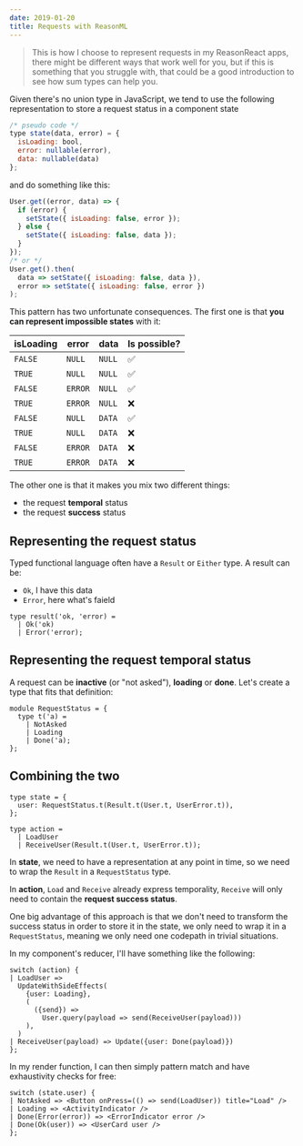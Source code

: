 ```yaml
---
date: 2019-01-20
title: Requests with ReasonML
---
```


> This is how I choose to represent requests in my ReasonReact apps, there might be different ways that work well for you, but if this is something that you struggle with, that could be a good introduction to see how sum types can help you.

Given there's no union type in JavaScript, we tend to use the following representation to store a request status in a component state

```javascript
/* pseudo code */
type state(data, error) = {
  isLoading: bool,
  error: nullable(error),
  data: nullable(data)
};
```

and do something like this:

```javascript
User.get((error, data) => {
  if (error) {
    setState({ isLoading: false, error });
  } else {
    setState({ isLoading: false, data });
  }
});
/* or */
User.get().then(
  data => setState({ isLoading: false, data }),
  error => setState({ isLoading: false, error })
);
```

This pattern has two unfortunate consequences. The first one is that **you can represent impossible states** with it:

| isLoading | error   | data   | Is possible? |
| --------- | ------- | ------ | ------------ |
| `FALSE`   | `NULL`  | `NULL` | ✅           |
| `TRUE`    | `NULL`  | `NULL` | ✅           |
| `FALSE`   | `ERROR` | `NULL` | ✅           |
| `TRUE`    | `ERROR` | `NULL` | ❌           |
| `FALSE`   | `NULL`  | `DATA` | ✅           |
| `TRUE`    | `NULL`  | `DATA` | ❌           |
| `FALSE`   | `ERROR` | `DATA` | ❌           |
| `TRUE`    | `ERROR` | `DATA` | ❌           |

The other one is that it makes you mix two different things:

- the request **temporal** status
- the request **success** status

## Representing the request status

Typed functional language often have a `Result` or `Either` type. A result can be:

- `Ok`, I have this data
- `Error`, here what's faield

```reason
type result('ok, 'error) =
  | Ok('ok)
  | Error('error);
```

## Representing the request temporal status

A request can be **inactive** (or "not asked"), **loading** or **done**. Let's create a type that fits that definition:

```reason
module RequestStatus = {
  type t('a) =
    | NotAsked
    | Loading
    | Done('a);
};
```

## Combining the two

```reason
type state = {
  user: RequestStatus.t(Result.t(User.t, UserError.t)),
};

type action =
  | LoadUser
  | ReceiveUser(Result.t(User.t, UserError.t));
```

In **state**, we need to have a representation at any point in time, so we need to wrap the `Result` in a `RequestStatus` type.

In **action**, `Load` and `Receive` already express temporality, `Receive` will only need to contain the **request success status**.

One big advantage of this approach is that we don't need to transform the success status in order to store it in the state, we only need to wrap it in a `RequestStatus`, meaning we only need one codepath in trivial situations.

In my component's reducer, I'll have something like the following:

```reason
switch (action) {
| LoadUser =>
  UpdateWithSideEffects(
    {user: Loading},
    (
      ({send}) =>
        User.query(payload => send(ReceiveUser(payload)))
    ),
  )
| ReceiveUser(payload) => Update({user: Done(payload)})
};
```

In my render function, I can then simply pattern match and have exhaustivity checks for free:

```reason
switch (state.user) {
| NotAsked => <Button onPress=(() => send(LoadUser)) title="Load" />
| Loading => <ActivityIndicator />
| Done(Error(error)) => <ErrorIndicator error />
| Done(Ok(user)) => <UserCard user />
};
```
